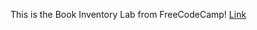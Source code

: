 This is the Book Inventory Lab from FreeCodeCamp!
[Link](https://lykaiio.github.io/fcc-bookinventory)
